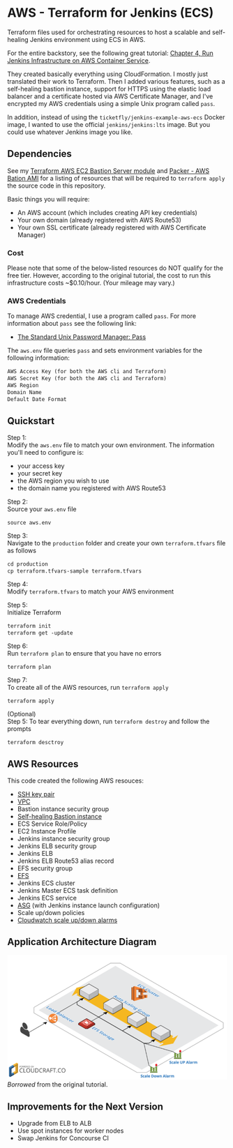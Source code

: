 # AWS - Terraform for Jenkins (ECS)  
Terraform files used for orchestrating resources to host a scalable and self-healing Jenkins environment using ECS in AWS.  

For the entire backstory, see the following great tutorial: [Chapter 4, Run Jenkins Infrastructure on AWS Container Service](https://tech.ticketfly.com/our-journey-to-continuous-delivery-chapter-4-run-jenkins-infrastructure-on-aws-container-service-ef37e0304b95).  

They created basically everything using CloudFormation. I mostly just translated their work to Terraform. Then I added various features, such as a self-healing bastion instance, support for HTTPS using the elastic load balancer and a certificate hosted via AWS Certificate Manager, and I've encrypted my AWS credentials using a simple Unix program called `pass`.  

In addition, instead of using the `ticketfly/jenkins-example-aws-ecs` Docker image, I wanted to use the official `jenkins/jenkins:lts` image. But you could use whatever Jenkins image you like.  
## Dependencies
See my [Terraform AWS EC2 Bastion Server module](https://github.com/brentwg/terraform-aws-bastion) and [Packer - AWS Bation AMI](https://github.com/brentwg/packer-aws-bastion) for a listing of resources that will be required to `terraform apply` the source code in this repository.  

Basic things you will require:  
- An AWS account (which includes creating API key credentials)
- Your own domain (already registered with AWS Route53)  
- Your own SSL certificate (already registered with AWS Certificate Manager)  

### Cost
Please note that some of the below-listed resources do NOT qualify for the free tier. However, according to the original tutorial, the cost to run this infrastructure costs ~$0.10/hour. (Your mileage may vary.)  

### AWS Credentials
To manage AWS credential, I use a program called `pass`. For more information about `pass` see the following link:  
- [The Standard Unix Password Manager: Pass](https://www.passwordstore.org/)  

The `aws.env` file queries `pass` and sets environment variables for the following information:  
```
AWS Access Key (for both the AWS cli and Terraform)
AWS Secret Key (for both the AWS cli and Terraform)
AWS Region
Domain Name
Default Date Format
```  

## Quickstart
Step 1:  
Modify the `aws.env` file to match your own environment. The information you'll need to configure is:  
- your access key  
- your secret key  
- the AWS region you wish to use  
- the domain name you registered with AWS Route53  

Step 2:  
Source your `aws.env` file
```
source aws.env
```  

Step 3:  
Navigate to the `production` folder and create your own `terraform.tfvars` file as follows  
```
cd production
cp terraform.tfvars-sample terraform.tfvars
```  

Step 4:  
Modify `terraform.tfvars` to match your AWS environment  

Step 5:  
Initialize Terraform  
```
terraform init
terraform get -update
```  

Step 6:  
Run `terraform plan` to ensure that you have no errors  
```
terraform plan
```  

Step 7:  
To create all of the AWS resources, run `terraform apply`  
```
terraform apply
```  

(Optional)  
Step 5:
To tear everything down, run `terraform destroy` and follow the prompts  
```
terraform desctroy
```  
## AWS Resources
This code created the following AWS resouces:  
- [SSH key pair](https://github.com/brentwg/terraform-aws-key-pair.git)  
- [VPC](https://github.com/terraform-aws-modules/terraform-aws-vpc.git)  
- Bastion instance security group  
- [Self-healing Bastion instance](https://github.com/brentwg/terraform-aws-bastion.git)  
- ECS Service Role/Policy  
- EC2 Instance Profile  
- Jenkins instance security group  
- Jenkins ELB security group  
- Jenkins ELB  
- Jenkins ELB Route53 alias record  
- EFS security group  
- [EFS](https://github.com/brentwg/terraform-aws-efs.git)  
- Jenkins ECS cluster  
- Jenkins Master ECS task definition  
- Jenkins ECS service  
- [ASG](https://github.com/terraform-aws-modules/terraform-aws-autoscaling.git) (with Jenkins instance launch configuration)  
- Scale up/down policies  
- [Cloudwatch scale up/down alarms](https://github.com/brentwg/terraform-aws-cloudwatch-alarms.git)  

## Application Architecture Diagram

![Application architecture diagram](documents/jenkins_diagram.png)  
*Borrowed* from the original tutorial.  

## Improvements for the Next Version
- Upgrade from ELB to ALB  
- Use spot instances for worker nodes  
- Swap Jenkins for Concourse CI  
